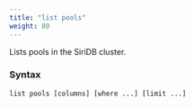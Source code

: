 ```yaml
---
title: "list pools"
weight: 80
---
```


Lists pools in the SiriDB cluster.

### Syntax

    list pools [columns] [where ...] [limit ...]
